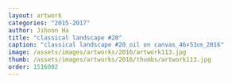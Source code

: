 ```yaml
---
layout: artwork
categories: "2015-2017"
author: Jihoon Ha
title: "classical landscape #20"
caption: "classical landscape #20_oil on canvas_46×53㎝_2016"
image: /assets/images/artworks/2016/artwork113.jpg
thumb: /assets/images/artworks/2016/thumbs/artwork113.jpg
order: 1516002
---
```

